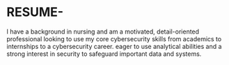 # RESUME-
I have a background in nursing and am a motivated, detail-oriented professional looking to use my core cybersecurity skills from academics to internships to a cybersecurity career. eager to use analytical abilities and a strong interest in security to safeguard important data and systems.
